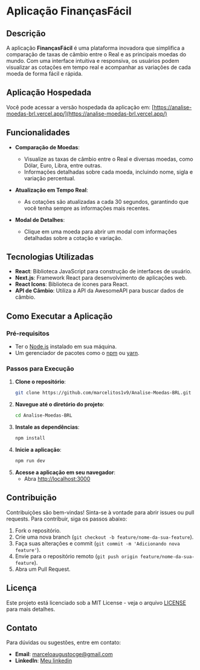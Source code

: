 # Aplicação FinançasFácil

## Descrição

A aplicação **FinançasFácil** é uma plataforma inovadora que simplifica a comparação de taxas de câmbio entre o Real e as principais moedas do mundo. Com uma interface intuitiva e responsiva, os usuários podem visualizar as cotações em tempo real e acompanhar as variações de cada moeda de forma fácil e rápida.

## Aplicação Hospedada

Você pode acessar a versão hospedada da aplicação em:
[https://analise-moedas-brl.vercel.app/](https://analise-moedas-brl.vercel.app/)

## Funcionalidades

- **Comparação de Moedas**: 
  - Visualize as taxas de câmbio entre o Real e diversas moedas, como Dólar, Euro, Libra, entre outras.
  - Informações detalhadas sobre cada moeda, incluindo nome, sigla e variação percentual.

- **Atualização em Tempo Real**: 
  - As cotações são atualizadas a cada 30 segundos, garantindo que você tenha sempre as informações mais recentes.

- **Modal de Detalhes**: 
  - Clique em uma moeda para abrir um modal com informações detalhadas sobre a cotação e variação.

## Tecnologias Utilizadas

- **React**: Biblioteca JavaScript para construção de interfaces de usuário.
- **Next.js**: Framework React para desenvolvimento de aplicações web.
- **React Icons**: Biblioteca de ícones para React.
- **API de Câmbio**: Utiliza a API da AwesomeAPI para buscar dados de câmbio.

## Como Executar a Aplicação

### Pré-requisitos

- Ter o [Node.js](https://nodejs.org/) instalado em sua máquina.
- Um gerenciador de pacotes como o [npm](https://www.npmjs.com/) ou [yarn](https://yarnpkg.com/).

### Passos para Execução

1. **Clone o repositório**:
   ```bash
   git clone https://github.com/marcelitos1v9/Analise-Moedas-BRL.git
   ```
2. **Navegue até o diretório do projeto**:
   ```bash
   cd Analise-Moedas-BRL
   ```
3. **Instale as dependências**:
   ```bash
   npm install
   ```
4. **Inicie a aplicação**:
   ```bash
   npm run dev
   ```
5. **Acesse a aplicação em seu navegador**: 
   - Abra [http://localhost:3000](http://localhost:3000)

## Contribuição

Contribuições são bem-vindas! Sinta-se à vontade para abrir issues ou pull requests. Para contribuir, siga os passos abaixo:

1. Fork o repositório.
2. Crie uma nova branch (`git checkout -b feature/nome-da-sua-feature`).
3. Faça suas alterações e commit (`git commit -m 'Adicionando nova feature'`).
4. Envie para o repositório remoto (`git push origin feature/nome-da-sua-feature`).
5. Abra um Pull Request.

## Licença

Este projeto está licenciado sob a MIT License - veja o arquivo [LICENSE](LICENSE) para mais detalhes.

## Contato

Para dúvidas ou sugestões, entre em contato:
- **Email**: marceloaugustocge@gmail.com
- **LinkedIn**: [Meu linkedin](https://www.linkedin.com/in/marcelo-augusto-oo/)
